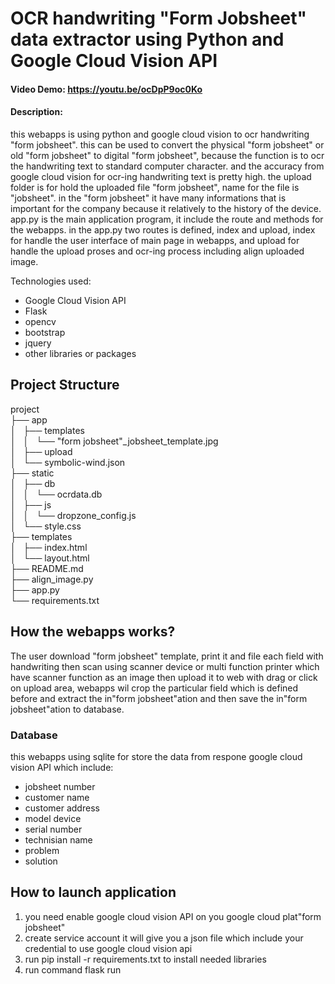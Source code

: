 # OCR handwriting "Form Jobsheet" data extractor using Python and Google Cloud Vision API
#### Video Demo:  https://youtu.be/ocDpP9oc0Ko
#### Description:
this webapps is using python and google cloud vision to ocr handwriting "form jobsheet". this can be used to convert the physical "form jobsheet" or old "form jobsheet" to digital "form jobsheet", because the function is to ocr the handwriting text to standard computer character. and the accuracy from google cloud vision for ocr-ing handwriting text is pretty high.
the upload folder is for hold the uploaded file "form jobsheet", name for the file is "jobsheet". in the "form jobsheet" it have many informations that is important for the company because it relatively to the history of the device. app.py is the main application program, it include the route and methods for the webapps.
in the app.py two routes is defined, index and upload, index for handle the user interface of main page in webapps, and upload for handle the upload proses and ocr-ing process including align uploaded image.

Technologies used:

- Google Cloud Vision API
- Flask
- opencv
- bootstrap
- jquery
- other libraries or packages

## Project Structure

project  
├── app  
│   ├── templates  
│   │   └── "form jobsheet"_jobsheet_template.jpg  
│   ├── upload  
│   └── symbolic-wind.json  
├── static  
│   ├── db  
│   │   └── ocrdata.db  
│   ├── js  
│   │   └── dropzone_config.js  
│   └── style.css  
├── templates  
│   ├── index.html  
│   └── layout.html  
├── README.md  
├── align_image.py  
├── app.py  
└── requirements.txt  

## How the webapps works?

The user download "form jobsheet" template, print it and file each field with handwriting then scan using scanner device or multi function printer which have scanner function as an image then upload it
to web with drag or click on upload area, webapps wil crop the particular field which is defined before and extract the in"form jobsheet"ation and then save the in"form jobsheet"ation to database.

### Database

this webapps using sqlite for store the data from respone google cloud vision API which include:

- jobsheet number
- customer name
- customer address
- model device
- serial number
- technisian name
- problem
- solution

## How to launch application

1. you need enable google cloud vision API on you google cloud plat"form jobsheet"
2. create service account it will give you a json file which include your credential to use google cloud vision api
3. run pip install -r requirements.txt to install needed libraries
4. run command flask run